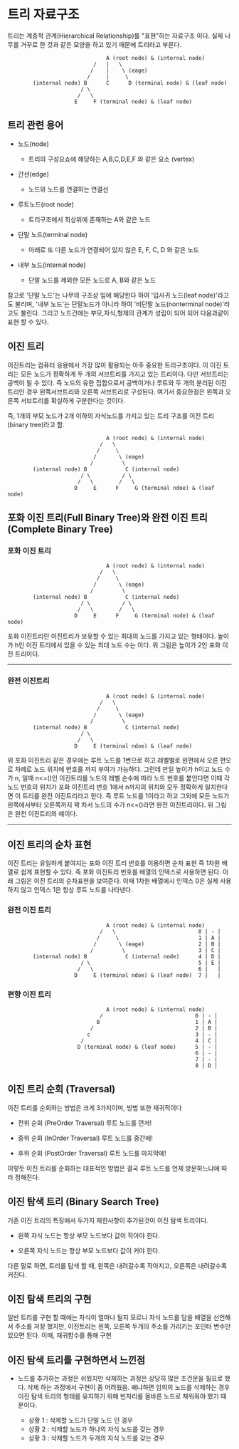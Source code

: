 # 트리 자료구조
트리는 계층적 관계(Hierarchical Relationship)를 "표현"하는 자료구조 이다.
실제 나무를 거꾸로 한 것과 같은 모양을 하고 있기 때문에 트리라고 부른다.

                                   A (root node) & (internal node)
                               /   |   \
                              /    |    \ (eage)
                             /     |     \
            (internal node) B      C      D (terminal node) & (leaf node)
                           / \
                          /   \
                         E     F (terminal node) & (leaf node)
## 트리 관련 용어
- 노드(node)
  
  - 트리의 구성요쇼에 해당하는 A,B,C,D,E,F 와 같은 요소 (vertex)

- 간선(edge)

  - 노드와 노드를 연결하는 연결선

- 루트노드(root node)

  - 트리구조에서 최상위에 존재하는 A와 같은 노드

- 단말 노드(terminal node)

  - 아래로 또 다른 노드가 연결되어 있지 않은 E, F, C, D 와 같은 노드

- 내부 노드(internal node)

  - 단말 노드를 제외한 모든 노드로 A, B와 같은 노드


참고로 '단말 노드'는 나무의 구조상 잎에 해당한다 하여 '입사귀 노드(leaf node)'라고도 불리며, '내부 노드'는 단말노드가 아니라 하여 '비단말 노드(nonterminal node)'라고도 불린다.
그리고 노드간에는 부모,자식,형제의 관계가 성립이 되어 되어 다음과같이 표현 할 수 있다.

## 이진 트리
이진트리는 컴퓨터 응용에서 가장 많이 활용되는 아주 중요한 트리구조이다. 이 이진 트리는 모든 노드가 정확하게 두 개의 서브트리를 가지고 있는 트리이다.  다만 서브트리는 공백이 될 수 있다.  즉 노드의 유한 집합으로서 공백이거나 루트와 두 개의 분리된 이진트리인 경우 왼쪽서브트리와 오른쪽 서브트리로 구성된다.  여기서 중요한점은 왼쪽과 오른쪽 서브트리를 확실하게 구분한다는 것이다.

즉, 1개의 부모 노드가 2개 이하의 자식노드를 가지고 있는 트리 구조를 이진 트리(binary tree)라고 함.

                                   A (root node) & (internal node)
                                 /   \
                                /     \
                               /       \ (eage)
                              /         \
            (internal node) B            C (internal node)
                           / \          / \
                          /   \        /   \
                         D     E      F     G (terminal ndoe) & (leaf node)



## 포화 이진 트리(Full Binary Tree)와 완전 이진 트리(Complete Binary Tree)

### 포화 이진 트리

                                   A (root node) & (internal node)
                                 /   \
                                /     \
                               /       \ (eage)
                              /         \
            (internal node) B            C (internal node)
                           / \          / \
                          /   \        /   \
                         D     E      F     G (terminal node) & (leaf node)

포화 이진트리란 이진트리가 보유할 수 있는 최대의 노드를 가지고 있는 형태이다. 높이가 h인 이진 트리에서 있을 수 있는 최대 노드 수는 이다.  위 그림은 높이가 2인 포화 이진 트리이다. 

-------

### 완전 이진트리

                                   A (root node) & (internal node)
                                 /   \
                                /     \
                               /       \ (eage)
                              /         \
            (internal node) B            C (internal node)
                           / \          
                          /   \        
                         D     E (terminal ndoe) & (leaf node)

위 포화 이진트리 같은 경우에는 루트 노드를 1번으로 하고 레벨별로 왼편에서 오른 편오로 차례로 노드 위치에 번호를 까지 부여가 가능하다.  그런데 만일 높이가 h이고 노드 수가 n, 일때 n<=()인  이진트리를 노드의 레벨 순수에 따라 노드 번호를 붙인다면 이때 각 노드 번호의 위치가 포화 이진트리 번호 1에서 n까지의 위치와 모두 정확하게 일치한다면 이 트리를 완전 이진트리라고 한다.  즉 루트 노드를 1이라고 하고 그외에 모든 노드가 왼쪽에서부터 오른쪽까지 꽉 차서 노드의 수가  n<=()라면 완전 이진트리이다. 위 그림은 완전 이진트리의 예이다.

-----

## 이진 트리의 순차 표현
이진 트리는 유일하게 붙여지는 포화 이진 트리 번호를 이용하면 순차 표현 즉 1차원 배열로 쉽게 표현할 수 있다. 즉 포화 이진트리 번호를 배열의 인덱스로 사용하면 된다. 아래 그림은 이진 트리의 순차표현을 보여준다. 이때 1차원 배열에시 인덱스 0은 실제 사용하지 않고 인덱스 1은 항상 루트 노드를 나타낸다.

### 완전 이진 트리
                                   A (root node) & (internal node)
                                 /   \                          0 | - |
                                /     \                         1 | A |
                               /       \ (eage)                 2 | B |     
                              /         \                       3 | C |
            (internal node) B            C (internal node)      4 | D |
                           / \                                  5 | E |
                          /   \                                 6 |   |
                         D     E (terminal ndoe) & (leaf node)  7 |   |

### 편향 이진 트리
                                   A (root node) & (internal node)
                                 /                             0 | - |
                                B                              1 | A |
                              /                                2 | B |     
                             c                                 3 | - |
                           /                                   4 | C |
                          D (terminal node) & (leaf node)      5 | - |
                                                               6 | - |
                                                               7 | - |
                                                               8 | D |

## 이진 트리 순회 (Traversal)
이진 트리를 순회하는 방법은 크게 3가지이며, 방법 또한 재귀적이다

- 전위 순회 (PreOrder Traversal) 루트 노드를 먼저! 

- 중위 순회 (InOrder Traversal) 루트 노드를 중간에!

- 후위 순회 (PostOrder Traversal) 루트 노드를 마지막에!

이렇듯 이진 트리를 순회하는 대표적인 방법은 결국 루트 노드를 언제 방문하느냐에 따라 정해진다.

## 이진 탐색 트리 (Binary Search Tree)
기존 이진 트리의 특징에서 두가지 제한사항이 추가된것이 이진 탐색 트리이다.

- 왼쪽 자식 노드는 항상 부모 노드보다 값이 작아야 한다.

- 오른쪽 자식 노드는 항상 부모 노드보다 값이 커야 한다.

다른 말로 하면, 트리를 탐색 할 때, 왼쪽은 내려갈수록 작아지고, 오른쪽은 내려갈수록 커진다.

## 이진 탐색 트리의 구현

일반 트리를 구현 할 때에는 자식이 얼마나 될지 모르니 자식 노드를 담을 배열을 선언해서 주소를 저장 했지만, 이진트리는 왼쪽, 오른쪽 두개의 주소를 가리키는 포인터 변수만 있으면 된다.
이때, 재귀함수를 통해 구현

## 이진 탐색 트리를 구현하면서 느낀점
- 노드를 추가하는 과정은 쉬웠지만 삭제하는 과정은 상당히 많은 조건문을 필요로 했다. 삭제 하는 과정에서 구현이 좀 어려웠음. 왜냐하면 임의의 노드를 삭제하는 경우 이진 탐색 트리의 형태를 유지하기 위해 빈자리를 올바른 노드로 채워줘야 했기 때문이다.

  - 상황 1 : 삭제할 노드가 단말 노드 인 경우
  - 상황 2 : 삭제할 노드가 하나의 자식 노드를 갖는 경우
  - 상황 3 : 삭제할 노드가 두개의 자식 노드를 갖는 경우